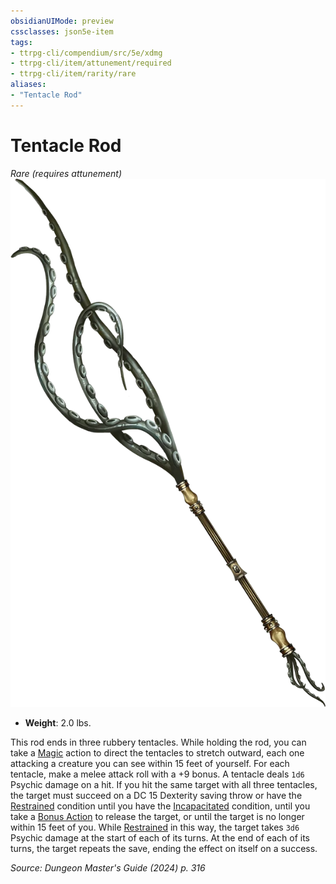 ```yaml
---
obsidianUIMode: preview
cssclasses: json5e-item
tags:
- ttrpg-cli/compendium/src/5e/xdmg
- ttrpg-cli/item/attunement/required
- ttrpg-cli/item/rarity/rare
aliases: 
- "Tentacle Rod"
---
```

# Tentacle Rod
*Rare (requires attunement)*  
![](Misc%20Files/CLI/compendium/items/img/tentacle-rod.webp#right)

- **Weight**: 2.0 lbs.

This rod ends in three rubbery tentacles. While holding the rod, you can take a [Magic](Misc%20Files/CLI/rules/actions.md#Magic) action to direct the tentacles to stretch outward, each one attacking a creature you can see within 15 feet of yourself. For each tentacle, make a melee attack roll with a +9 bonus. A tentacle deals `1d6` Psychic damage on a hit. If you hit the same target with all three tentacles, the target must succeed on a DC 15 Dexterity saving throw or have the [Restrained](Misc%20Files/CLI/rules/conditions.md#Restrained) condition until you have the [Incapacitated](Misc%20Files/CLI/rules/conditions.md#Incapacitated) condition, until you take a [Bonus Action](Misc%20Files/CLI/rules/variant-rules/bonus-action-xphb.md) to release the target, or until the target is no longer within 15 feet of you. While [Restrained](Misc%20Files/CLI/rules/conditions.md#Restrained) in this way, the target takes `3d6` Psychic damage at the start of each of its turns. At the end of each of its turns, the target repeats the save, ending the effect on itself on a success.

*Source: Dungeon Master's Guide (2024) p. 316*